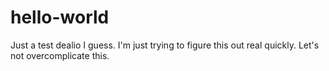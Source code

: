 # hello-world
Just a test dealio I guess.
I'm just trying to figure this out real quickly.
Let's not overcomplicate this.

